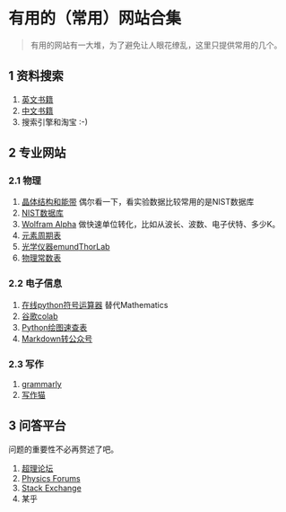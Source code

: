 # 有用的（常用）网站合集
> 有用的网站有一大堆，为了避免让人眼花缭乱，这里只提供常用的几个。

## 1 资料搜索
1. [英文书籍](http://libgen.rs/)
2. [中文书籍](https://www.toplinks.cc/s/)
3. 搜索引擎和淘宝 :-)

## 2 专业网站
### 2.1 物理
1. [晶体结构和能带](https://www.materialsproject.org/) 偶尔看一下，看实验数据比较常用的是NIST数据库
2. [NIST数据库](https://www.nist.gov/pml/productsservices/physical-reference-data)
3. [Wolfram Alpha](https://www.wolframalpha.com/input/?i=plank+constant) 做快速单位转化，比如从波长、波数、电子伏特、多少K。
4. [元素周期表](https://www.nist.gov/system/files/documents/2019/12/10/nist_periodictable_july2019.pdf)
5. [光学仪器emund](https://www.edmundoptics.com/)[ThorLab](https://www.thorlabs.de/)
6. [物理常数表](https://www.concepts-of-physics.com/pdf/physics-formulas.pdf)

### 2.2 电子信息
1. [在线python符号运算器](https://live.sympy.org/) 替代Mathematics
2. [谷歌colab](https://colab.research.google.com/) 
3. [Python绘图速查表](https://linqyuan.github.io/Information/Python/matplotlib_cheatsheets/cheatsheets.pdf)
4. [Markdown转公众号](https://mdnice.com/)

### 2.3 写作
1. [grammarly](https://app.grammarly.com/)
2. [写作猫](https://xiezuocat.com/#/)

## 3 问答平台
问题的重要性不必再赘述了吧。
1. [超理论坛](https://chaoli.club/index.php/conversations/physics)
2. [Physics Forums](https://www.physicsforums.com/forums/atomic-and-condensed-matter.64/)
3. [Stack Exchange](https://physics.stackexchange.com/)
4. 某乎
